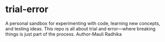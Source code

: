 # trial-error
A personal sandbox for experimenting with code, learning new concepts, and testing ideas. This repo is all about trial and error—where breaking things is just part of the process.
Author-Mauli Radhika
